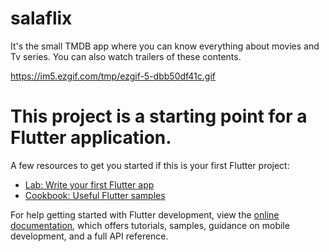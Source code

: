 # salaflix 

It's the small TMDB app where you can know everything about movies and Tv series. You can also watch trailers of these contents.

https://im5.ezgif.com/tmp/ezgif-5-dbb50df41c.gif


# This project is a starting point for a Flutter application.

A few resources to get you started if this is your first Flutter project:

- [Lab: Write your first Flutter app](https://docs.flutter.dev/get-started/codelab)
- [Cookbook: Useful Flutter samples](https://docs.flutter.dev/cookbook)

For help getting started with Flutter development, view the
[online documentation](https://docs.flutter.dev/), which offers tutorials,
samples, guidance on mobile development, and a full API reference.
